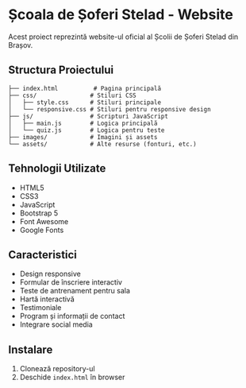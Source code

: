 # Școala de Șoferi Stelad - Website

Acest proiect reprezintă website-ul oficial al Școlii de Șoferi Stelad din Brașov.

## Structura Proiectului

```
├── index.html          # Pagina principală
├── css/               # Stiluri CSS
│   ├── style.css      # Stiluri principale
│   └── responsive.css # Stiluri pentru responsive design
├── js/                # Scripturi JavaScript
│   ├── main.js        # Logica principală
│   └── quiz.js        # Logica pentru teste
├── images/            # Imagini și assets
└── assets/            # Alte resurse (fonturi, etc.)
```

## Tehnologii Utilizate

- HTML5
- CSS3
- JavaScript
- Bootstrap 5
- Font Awesome
- Google Fonts

## Caracteristici

- Design responsive
- Formular de înscriere interactiv
- Teste de antrenament pentru sala
- Hartă interactivă
- Testimoniale
- Program și informații de contact
- Integrare social media

## Instalare

1. Clonează repository-ul
2. Deschide `index.html` în browser
